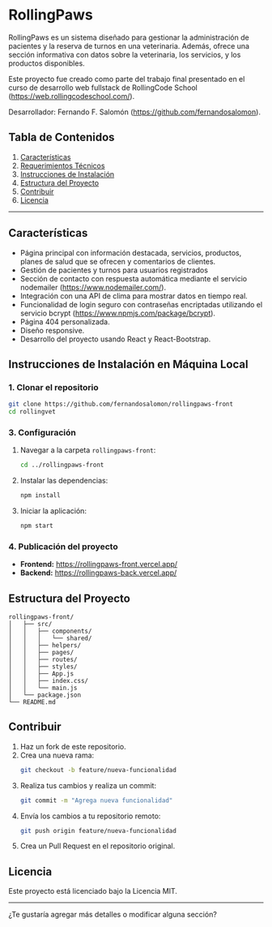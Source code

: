 # RollingPaws

RollingPaws es un sistema diseñado para gestionar la administración de pacientes y la reserva de turnos en una veterinaria. Además, ofrece una sección informativa con datos sobre la veterinaria, los servicios, y los productos disponibles.

Este proyecto fue creado como parte del trabajo final presentado en el curso de desarrollo web fullstack de RollingCode School (https://web.rollingcodeschool.com/).

Desarrollador: Fernando F. Salomón (https://github.com/fernandosalomon).

## Tabla de Contenidos

1. [Características](#características)
2. [Requerimientos Técnicos](#requerimientos-técnicos)
3. [Instrucciones de Instalación](#instrucciones-de-instalación)
4. [Estructura del Proyecto](#estructura-del-proyecto)
5. [Contribuir](#contribuir)
6. [Licencia](#licencia)

---

## Características

- Página principal con información destacada, servicios, productos, planes de salud que se ofrecen y comentarios de clientes.
- Gestión de pacientes y turnos para usuarios registrados
- Sección de contacto con respuesta automática mediante el servicio nodemailer (https://www.nodemailer.com/).
- Integración con una API de clima para mostrar datos en tiempo real.
- Funcionalidad de login seguro con contraseñas encriptadas utilizando el servicio bcrypt (https://www.npmjs.com/package/bcrypt).
- Página 404 personalizada.
- Diseño responsive.
- Desarrollo del proyecto usando React y React-Bootstrap.

## Instrucciones de Instalación en Máquina Local

### 1. Clonar el repositorio
```bash
git clone https://github.com/fernandosalomon/rollingpaws-front
cd rollingvet
```

### 3. Configuración
1. Navegar a la carpeta `rollingpaws-front`:
    ```bash
    cd ../rollingpaws-front
    ```
2. Instalar las dependencias:
    ```bash
    npm install
    ```
3. Iniciar la aplicación:
    ```bash
    npm start
    ```

### 4. Publicación del proyecto
- **Frontend:** https://rollingpaws-front.vercel.app/
- **Backend:** https://rollingpaws-back.vercel.app/

## Estructura del Proyecto

```
rollingpaws-front/
│   ├── src/
│   │   ├── components/
│   │   │   └── shared/
│   │   ├── helpers/
│   │   ├── pages/
│   │   ├── routes/
│   │   ├── styles/
│   │   ├── App.js
│   │   ├── index.css/
│   │   └── main.js
│   └── package.json
└── README.md
```

## Contribuir

1. Haz un fork de este repositorio.
2. Crea una nueva rama:
    ```bash
    git checkout -b feature/nueva-funcionalidad
    ```
3. Realiza tus cambios y realiza un commit:
    ```bash
    git commit -m "Agrega nueva funcionalidad"
    ```
4. Envía los cambios a tu repositorio remoto:
    ```bash
    git push origin feature/nueva-funcionalidad
    ```
5. Crea un Pull Request en el repositorio original.

## Licencia

Este proyecto está licenciado bajo la Licencia MIT.

---

¿Te gustaría agregar más detalles o modificar alguna sección?

